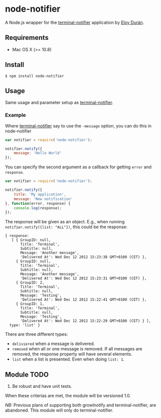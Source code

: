# node-notifier

A Node.js wrapper for the [terminal-notifier](https://github.com/alloy/terminal-notifier) application by [Eloy Durán](https://github.com/alloy). 

## Requirements
- Mac OS X (>= 10.8)

## Install
```
$ npm install node-notifier
```


## Usage 
Same usage and parameter setup as [terminal-notifier](https://github.com/alloy/terminal-notifier).

### Example

Where [terminal-notifier](https://github.com/alloy/terminal-notifier) say to use the ```-message``` option, you can do this in node-notifier

```javascript
var notifier = require('node-notifier');

notifier.notify({
	message: 'Hello World'
});
```


You can specify the second argument as a callback for getting ```error``` and ```response```.

```javascript
var notifier = require('node-notifier');

notifier.notify({
	title: 'My application',
	message: 'New notification'
}, function(error, response) {
	console.log(response);
});
```

The response will be given as an object. E.g., when running ```notifier.notify({list: "ALL"})```, this could be the response:

```
{ response: 
   [ { GroupID: null,
       Title: 'Terminal',
       Subtitle: null,
       Message: 'Another message',
       'Delivered At': Wed Dec 12 2012 15:23:38 GMT+0100 (CET) },
     { GroupID: null,
       Title: 'Terminal',
       Subtitle: null,
       Message: 'Another message',
       'Delivered At': Wed Dec 12 2012 15:23:31 GMT+0100 (CET) },
     { GroupID: 2,
       Title: 'Terminal',
       Subtitle: null,
       Message: 'Testing',
       'Delivered At': Wed Dec 12 2012 15:22:41 GMT+0100 (CET) },
     { GroupID: 1,
       Title: 'Terminal',
       Subtitle: null,
       Message: 'Testing',
       'Delivered At': Wed Dec 12 2012 15:22:29 GMT+0100 (CET) } ],
  type: 'list' }

```

There are three different types:

- ```deliviered``` when a message is delivered. 
- ```removed``` when all or one message is removed. If all messages are removed, the response property will have several elements. 
- ```list``` when a list is presented. Even when doing ```list: 1```.


## Module TODO

1. Be robust and have unit tests.

When these criterias are met, the module will be versioned 1.0. 

_NB:_ Previous plans of supporting both growlnotify and terminal-notifier, are abandoned. This module will only do terminal-notifier.
